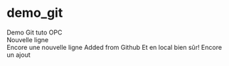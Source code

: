 # demo_git
Demo Git tuto OPC
<br/> Nouvelle ligne
<br/> Encore une nouvelle ligne
Added from Github
Et en local bien sûr!
Encore un ajout
